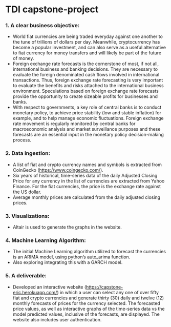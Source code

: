 # TDI capstone-project

### 1.	A clear business objective:
  *	World fiat currencies are being traded everyday against one another to the tune of trillions of dollars per day. Meanwhile, cryptocurrency has become a popular investment, and can also serve as a useful alternative to fiat currency for money transfers and will likely be part of the future of money.
  *	Foreign exchange rate forecasts is the cornerstone of most, if not all, international business and banking decisions. They are necessary to evaluate the foreign denominated cash flows involved in international transactions. Thus, foreign exchange rate forecasting is very important to evaluate the benefits and risks attached to the international business environment. Speculations based on foreign exchange rate forecasts provide the opportunity to create sizeable profits for businesses and banks.
  *	With respect to governments, a key role of central banks is to conduct monetary policy, to achieve price stability (low and stable inflation) for example, and to help manage economic fluctuations. Foreign exchange rate movement is regularly monitored by central banks for macroeconomic analysis and market surveillance purposes and these forecasts are an essential input in the monetary policy decision-making process.

### 2.	Data ingestion:
  *	A list of fiat and crypto currency names and symbols is extracted from CoinGecko (https://www.coingecko.com/).
  *	Six years of historical, time-series data of the daily Adjusted Closing Price for any currency in the list of currencies are extracted from Yahoo Finance. For the fiat currencies, the price is the exchange rate against the US dollar.
  *	Average monthly prices are calculated from the daily adjusted closing prices.

### 3.	Visualizations:
  *	Altair is used to generate the graphs in the website.

### 4. Machine Learning Algorithm:
  *	The initial Machine Learning algorithm utilized to forecast the currencies is an ARIMA model, using python’s auto_arima function.
  *	Also exploring integrating this with a GARCH model.

### 5.	A deliverable:
  *	Developed an interactive website (https://capstone-eric.herokuapp.com/) in which a user can select any one of over fifty fiat and crypto currencies and generate thirty (30) daily and twelve (12) monthly forecasts of prices for the currency selected. The forecasted price values, as well as interactive graphs of the time-series data vs the model predicted values, inclusive of the forecasts, are displayed. The website also includes user authentication.
